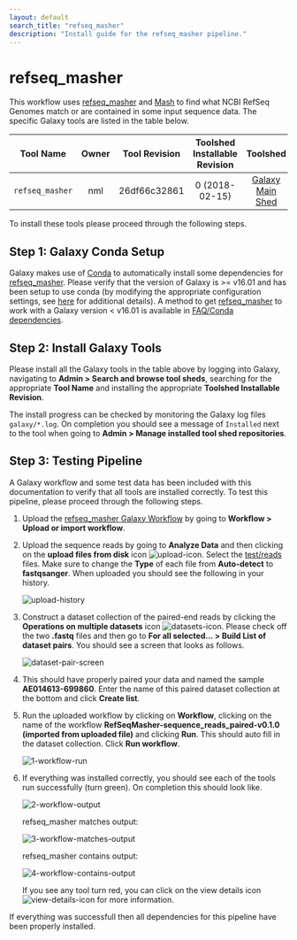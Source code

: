 ```yaml
---
layout: default
search_title: "refseq_masher"
description: "Install guide for the refseq_masher pipeline."
---
```


refseq_masher
=============

This workflow uses [refseq_masher] and [Mash] to find what NCBI RefSeq Genomes match or are contained in some input sequence data.  The specific Galaxy tools are listed in the table below.

| Tool Name                 | Owner    | Tool Revision | Toolshed Installable Revision | Toolshed             |
|:-------------------------:|:--------:|:-------------:|:-----------------------------:|:--------------------:|
| `refseq_masher`           | nml      | 26df66c32861  | 0 (2018-02-15)                | [Galaxy Main Shed][] |

To install these tools please proceed through the following steps.

## Step 1: Galaxy Conda Setup

Galaxy makes use of [Conda] to automatically install some dependencies for [refseq_masher].  Please verify that the version of Galaxy is >= v16.01 and has been setup to use conda (by modifying the appropriate configuration settings, see [here][galaxy-config] for additional details).  A method to get [refseq_masher] to work with a Galaxy version < v16.01 is available in [FAQ/Conda dependencies].

## Step 2: Install Galaxy Tools

Please install all the Galaxy tools in the table above by logging into Galaxy, navigating to **Admin > Search and browse tool sheds**, searching for the appropriate **Tool Name** and installing the appropriate **Toolshed Installable Revision**.

The install progress can be checked by monitoring the Galaxy log files `galaxy/*.log`.  On completion you should see a message of `Installed` next to the tool when going to **Admin > Manage installed tool shed repositories**.

## Step 3: Testing Pipeline

A Galaxy workflow and some test data has been included with this documentation to verify that all tools are installed correctly.  To test this pipeline, please proceed through the following steps.

1. Upload the [refseq_masher Galaxy Workflow][] by going to **Workflow > Upload or import workflow**.
2. Upload the sequence reads by going to **Analyze Data** and then clicking on the **upload files from disk** icon ![upload-icon][].  Select the [test/reads][] files.  Make sure to change the **Type** of each file from **Auto-detect** to **fastqsanger**.  When uploaded you should see the following in your history.

    ![upload-history][]

3. Construct a dataset collection of the paired-end reads by clicking the **Operations on multiple datasets** icon ![datasets-icon][].  Please check off the two **.fastq** files and then go to **For all selected... > Build List of dataset pairs**.  You should see a screen that looks as follows.

    ![dataset-pair-screen][]

4. This should have properly paired your data and named the sample **AE014613-699860**.  Enter the name of this paired dataset collection at the bottom and click **Create list**.
5. Run the uploaded workflow by clicking on **Workflow**, clicking on the name of the workflow **RefSeqMasher-sequence_reads_paired-v0.1.0 (imported from uploaded file)** and clicking **Run**.  This should auto fill in the dataset collection.  Click **Run workflow**.

    ![1-workflow-run]

6. If everything was installed correctly, you should see each of the tools run successfully (turn green).  On completion this should look like.

    ![2-workflow-output]
    
    refseq_masher matches output:
    
    ![3-workflow-matches-output]
    
    refseq_masher contains output:
    
    ![4-workflow-contains-output]

    If you see any tool turn red, you can click on the view details icon ![view-details-icon] for more information.

If everything was successfull then all dependencies for this pipeline have been properly installed.

[refseq_masher]: https://github.com/phac-nml/refseq_masher
[Mash]: https://mash.readthedocs.io/en/latest/index.html
[refseq_masher Galaxy Workflow]: ../test/refseq_masher/refseq_masher.ga
[galaxy-config]: ../../setup#step-4-modify-configuration-file
[Galaxy Main Shed]: http://toolshed.g2.bx.psu.edu/
[upload-icon]: ../test/snvphyl/images/upload-icon.jpg
[test/reads]: ../test/sistr/reads
[upload-history]: ../test/sistr/images/upload-history.png
[datasets-icon]: ../test/snvphyl/images/datasets-icon.jpg
[dataset-pair-screen]: ../test/sistr/images/dataset-pair-screen.png
[1-workflow-run]: ../test/refseq_masher/images/1-workflow-run.png
[2-workflow-output]: ../test/refseq_masher/images/2-workflow-output.png
[3-workflow-matches-output]: ../test/refseq_masher/images/3-workflow-matches-output.png
[4-workflow-contains-output]: ../test/refseq_masher/images/4-workflow-contains-output.png
[view-details-icon]: ../test/snvphyl/images/view-details-icon.jpg
[Conda]: https://conda.io/docs/intro.html
[FAQ/Conda dependencies]: ../../../faq#4-installing-conda-dependencies-in-galaxy-versions--v1601
